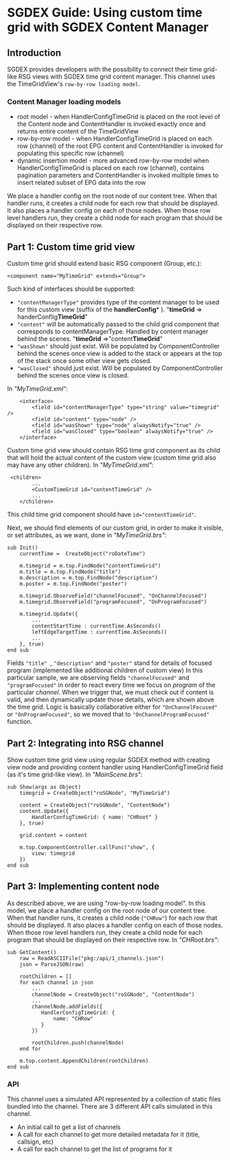 # SGDEX Guide: Using custom time grid with SGDEX Content Manager

## Introduction

SGDEX provides developers with the possibility to connect their time grid-like RSG views with SGDEX time grid content manager. This channel uses the TimeGridView's `row-by-row loading model`.
### Content Manager loading models
- root model - when HandlerConfigTimeGrid is placed on the root level of the Content node and ContentHandler is invoked exactly once and returns entire content of the TimeGridView
- row-by-row model - when HandlerConfigTimeGrid is placed on each row (channel) of the root EPG content and ContentHandler is invoked for populating this specific row (channel)
- dynamic insertion model - more advanced row-by-row model when HandlerConfigTimeGrid is placed on each row (channel), contains pagination parameters and ContentHandler is invoked multiple times to insert related subset of EPG data into the row

We place a handler config on the root node of our content tree. 
When that
handler runs, it creates a child node for each row that should be displayed. It also
places a handler config on each of those nodes. When those row level handlers run,
they create a child node for each program that should be displayed on their respective row.
## Part 1: Custom time grid view
Custom time grid should extend basic RSG component (Group, etc.):
```
<component name="MyTimeGrid" extends="Group">
```
Such kind of interfaces should be supported:
- `"contentManagerType"` provides type of the content manager to be used 
for this custom view (suffix of the **handlerConfig*** ).
"**timeGrid** => handerConflig**TimeGrid**"
- `"content"` will be automatically passed to the child grid component that corresponds to contentManagerType. Handled by content manager behind the scenes.
"**timeGrid** =>"content**TimeGrid**"
- `"wasShown"` should just exist. Will be populated by ComponentController behind the scenes once view is added to the stack or appears at the top of the stack once some other view gets closed.
- `"wasClosed"` should just exist. Will be populated by ComponentController behind the scenes once view is closed.

In *"MyTimeGrid.xml"*:
```
    <interface>
        <field id="contentManagerType" type="string" value="timegrid" />
        <field id="content" type="node" />
        <field id="wasShown" type="node" alwaysNotify="true" />
        <field id="wasClosed" type="boolean" alwaysNotify="true" />
    </interface>
```
Custom time grid view should contain RSG time grid component as its child that will hold the actual content of the custom view (custom time grid also may have any other children). In *"MyTimeGrid.xml"*:
```
 <children>
        ...
        <CustomTimeGrid id="contentTimeGrid" />
        ...
    </children>
```
This child time grid component should have `id="contentTimeGrid"`.

Next, we should find elements of our custom grid, in order to make it visible, or set attributes, as we want, done in *"MyTimeGrid.brs"*:
```
sub Init()
    currentTime =  CreateObject("roDateTime")
    
    m.timegrid = m.top.FindNode("contentTimeGrid")
    m.title = m.top.FindNode("title")
    m.description = m.top.FindNode("description")
    m.poster = m.top.FindNode("poster")
    
    m.timegrid.ObserveField("channelFocused", "OnChannelFocused")
    m.timegrid.ObserveField("programFocused", "OnProgramFocused")
    
    m.timegrid.Update({
        ...
        contentStartTime : currentTime.AsSeconds()
        leftEdgeTargetTime : currentTime.AsSeconds()
        ...
    }, true)
end sub
```
Fields `"title" `, `"description"` and `"poster"` stand for details of focused program (implemented like additional children of custom view)
In this particular sample, we are observing fields `"channelFocused"` and `"programFocused"` in order to react every time we focus on *program* of the particular *channel*. When we trigger that, we must check out if content is valid, and then dynamically update those details, which are shown above the time grid. Logic is basically collaborative either for `"OnChannelFocused"` or `"OnProgramFocused"`, so we moved that to `"OnChannelProgramFocused"` function.
## Part 2: Integrating into RSG channel
Show custom time grid view using regular SGDEX method with creating view node and providing content handler using HandlerConfigTimeGrid field (as it's time grid-like view). In *"MainScene.brs"*:
```
sub Show(args as Object)
    timegrid = CreateObject("roSGNode", "MyTimeGrid")

    content = CreateObject("roSGNode", "ContentNode")
    content.Update({
        HandlerConfigTimeGrid: { name: "CHRoot" }
    }, true)

    grid.content = content

    m.top.ComponentController.callFunc("show", {
        view: timegrid
    })
end sub
```
## Part 3: Implementing content node
As described above, we are using "row-by-row loading model". In this model,
we place a handler config on the root node of our content tree. When that
handler runs, it creates a child node (`"CHRow"`) for each row that should be displayed. It also places a handler config on each of those nodes. When those row level handlers run, they create a child node for each program that should be displayed on their respective row. In *"CHRoot.brs"*: 
```
sub GetContent()
    raw = ReadASCIIFile("pkg:/api/1_channels.json")
    json = ParseJSON(raw)

    rootChildren = [] 
    for each channel in json
        ...
        channelNode = CreateObject("roSGNode", "ContentNode")
        ...
        channelNode.addFields({
           HandlerConfigTimeGrid: {
               name: "CHRow"
           }
        })

        rootChildren.push(channelNode)
    end for
    
    m.top.content.AppendChildren(rootChildren)
end sub
```

### API

This channel uses a simulated API represented by a collection of static files
bundled into the channel. There are 3 different API calls simulated in this channel.

* An initial call to get a list of channels
* A call for each channel to get more detailed metadata for it (title, callsign, etc)
* A call for each channel to get the list of programs for it
